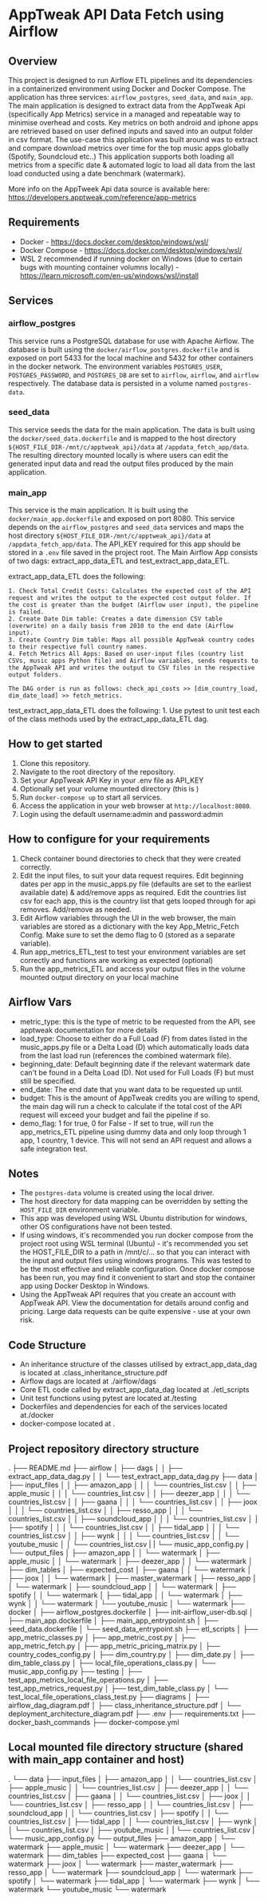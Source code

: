 # AppTweak API Data Fetch using Airflow

## Overview
This project is designed to run Airflow ETL pipelines and its dependencies in a containerized environment using Docker and Docker Compose. The application has three services: `airflow_postgres`, `seed_data`, and `main_app`. The main application is designed to extract data from the AppTweak Api (specifically App Metrics) service in a managed and repeatable way to minimise overhead and costs. Key metrics on both android and iphone apps are retrieved based on user defined inputs and saved into an output folder in csv format. The use-case this application was built around was to extract and compare download metrics over time for the top music apps globally (Spotify, Soundcloud etc..)  This application supports both loading all metrics from a specific date & automated logic to load all data from the last load conducted using a date benchmark (watermark).

More info on the AppTweek Api data source is available here: https://developers.apptweak.com/reference/app-metrics

## Requirements
- Docker - https://docs.docker.com/desktop/windows/wsl/
- Docker Compose - https://docs.docker.com/desktop/windows/wsl/
- WSL 2 recommended if running docker on Windows (due to certain bugs with mounting container volumns locally) - https://learn.microsoft.com/en-us/windows/wsl/install

## Services

### airflow_postgres
This service runs a PostgreSQL database for use with Apache Airflow. The database is built using the `docker/airflow_postgres.dockerfile` and is exposed on port 5433 for the local machine and 5432 for other containers in the docker network. The environment variables `POSTGRES_USER`, `POSTGRES_PASSWORD`, and `POSTGRES_DB` are set to `airflow`, `airflow`, and `airflow` respectively. The database data is persisted in a volume named `postgres-data`.

### seed_data
This service seeds the data for the main application. The data is built using the `docker/seed_data.dockerfile` and is mapped to the host directory `${HOST_FILE_DIR-/mnt/c/apptweak_api}/data` at `/appdata_fetch_app/data`. The resulting directory mounted locally is where users can edit the generated input data and read the output files produced by the main application.

### main_app
This service is the main application. It is built using the `docker/main_app.dockerfile` and exposed on port 8080. This service depends on the `airflow_postgres` and `seed_data` services and maps the host directory `${HOST_FILE_DIR-/mnt/c/apptweak_api}/data` at `/appdata_fetch_app/data`. The API_KEY required for this app should be stored in a `.env` file saved in the project root. The Main Airflow App consists of two dags: extract_app_data_ETL and test_extract_app_data_ETL.

extract_app_data_ETL does the following:

    1. Check Total Credit Costs: Calculates the expected cost of the API request and writes the output to the expected cost output folder. If the cost is greater than the budget (Airflow user input), the pipeline is failed.
    2. Create Date Dim table: Creates a date dimension CSV table (overwrite) on a daily basis from 2010 to the end date (Airflow input).
    3. Create Country Dim table: Maps all possible AppTweak country codes to their respective full country names.
    4. Fetch Metrics All Apps: Based on user-input files (country list CSVs, music apps Python file) and Airflow variables, sends requests to the AppTweak API and writes the output to CSV files in the respective output folders. 
    
    The DAG order is run as follows: check_api_costs >> [dim_country_load, dim_date_load] >> fetch_metrics.

test_extract_app_data_ETL does the following:
    1. Use pytest to unit test each of the class methods used by the extract_app_data_ETL dag.

## How to get started
1. Clone this repository.
2. Navigate to the root directory of the repository.
3. Set your AppTweak API Key in your .env file as API_KEY
4. Optionally set your volume mounted directory (this is )
5. Run `docker-compose up` to start all services.
6. Access the application in your web browser at `http://localhost:8080`.
7. Login using the default username:admin and password:admin

## How to configure for your requirements
1. Check container bound directories to check that they were created correctly.
2. Edit the input files, to suit your data request requires. Edit beginning dates per app in the music_apps.py file (defaults are set to the earliest available date) & add/remove apps as required.
Edit the countries list csv for each app, this is the country list that gets looped through for api removes. Add/remove as needed.
3. Edit Airflow variables through the UI in the web browser, the main variables are stored as a dictionary with the key App_Metric_Fetch Config. Make sure to set the demo flag to 0 (stored as a separate variable).
4. Run app_metrics_ETL_test to test your environment variables are set correctly and functions are working as expected (optional)
5. Run the app_metrics_ETL and access your output files in the volume mounted output directory on your local machine

## Airflow Vars
- metric_type: this is the type of metric to be requested from the API, see apptweak documentation for more details
- load_type: Choose to either do a Full Load (F) from dates listed in the music_apps.py file or a Delta Load (D) which automatically loads data from the last load run (references the combined watermark file).
- beginning_date: Default beginning date if the relevant watermark date can't be found in a Delta Load (D). Not used for Full Loads (F) but must still be specified.
- end_date: The end date that you want data to be requested up until.
- budget: This is the amount of AppTweak credits you are willing to spend, the main dag will run a check to calculate if the total cost of the API request will exceed your budget and fail the pipeline if so.
- demo_flag: 1 for true, 0 for False - If set to true, will run the app_metrics_ETL pipeline using dummy data and only loop through 1 app, 1 country, 1 device. This will not send an API request and allows a safe integration test.

## Notes
- The `postgres-data` volume is created using the local driver.
- The host directory for data mapping can be overridden by setting the `HOST_FILE_DIR` environment variable.
- This app was developed using WSL Ubuntu distribution for windows, other OS configurations have not been tested.
- If using windows, it's recommended you run docker compose from the project root using WSL terminal (Ubuntu) - it's recommended you set the HOST_FILE_DIR to a path in /mnt/c/... so that you can interact with the input and output files using windows programs. This was tested to be the most effective and reliable configuration. Once docker compose has been run, you may find it convenient to start and stop the container app using Docker Desktop in Windows. 
- Using the AppTweak API requires that you create an account with AppTweak API. View the documentation for details around config and pricing. Large data requests can be quite expensive - use at your own risk.

## Code Structure
- An inheritance structure of the classes utilised by extract_app_data_dag is located at .class_inheritance_structure.pdf
- Airflow dags are located at ./airflow/dags
- Core ETL code called by extract_app_data_dag located at ./etl_scripts
- Unit test functions using pytest are located at./testing
- Dockerfiles and dependencies for each of the services located at./docker
- docker-compose located at .

## Project repository directory structure
.
├── README.md
├── airflow
│   ├── dags
│   │   ├── extract_app_data_dag.py
│   │   └── test_extract_app_data_dag.py
├── data
│   ├── input_files
│   │   ├── amazon_app
│   │   │   └── countries_list.csv
│   │   ├── apple_music
│   │   │   └── countries_list.csv
│   │   ├── deezer_app
│   │   │   └── countries_list.csv
│   │   ├── gaana
│   │   │   └── countries_list.csv
│   │   ├── joox
│   │   │   └── countries_list.csv
│   │   ├── resso_app
│   │   │   └── countries_list.csv
│   │   ├── soundcloud_app
│   │   │   └── countries_list.csv
│   │   ├── spotify
│   │   │   └── countries_list.csv
│   │   ├── tidal_app
│   │   │   └── countries_list.csv
│   │   ├── wynk
│   │   │   └── countries_list.csv
│   │   └── youtube_music
│   │       └── countries_list.csv
|   |   └── music_app_config.py
│   └── output_files
│       ├── amazon_app
│       │   └── watermark
│       ├── apple_music
│       │   └── watermark
│       ├── deezer_app
│       │   └── watermark
│       ├── dim_tables
│       ├── expected_cost
│       ├── gaana
│       │   └── watermark
│       ├── joox
│       │   └── watermark
│       ├── master_watermark
│       ├── resso_app
│       │   └── watermark
│       ├── soundcloud_app
│       │   └── watermark
│       ├── spotify
│       │   └── watermark
│       ├── tidal_app
│       │   └── watermark
│       ├── wynk
│       │   └── watermark
│       └── youtube_music
│           └── watermark
├── docker
│   ├── airflow_postgres.dockerfile
│   ├── init-airflow_user-db.sql
│   ├── main_app.dockerfile
│   ├── main_app_entrypoint.sh
│   ├── seed_data.dockerfile
│   └── seed_data_entrypoint.sh
├── etl_scripts
│   ├── app_metric_classes.py
│   ├── app_metric_cost.py
│   ├── app_metric_fetch.py
│   ├── app_metric_pricing_matrix.py
│   ├── country_codes_config.py
│   ├── dim_country.py
│   ├── dim_date.py
│   ├── dim_table_class.py
│   ├── local_file_operations_class.py
│   └── music_app_config.py
├── testing
│   ├── test_app_metrics_local_file_operations.py
│   ├── test_app_metrics_request.py
│   ├── test_dim_table_class.py
│   └── test_local_file_operations_class_test.py
├── diagrams
│   ├── airflow_dag_diagram.pdf
│   ├── class_inheritance_structure.pdf
│   └── deployment_architecture_diagram.pdf
├── .env
├── requirements.txt
├── docker_bash_commands
├── docker-compose.yml


## Local mounted file directory structure (shared with main_app container and host)
.
└── data
    ├── input_files
    │   ├── amazon_app
    │   │   └── countries_list.csv
    │   ├── apple_music
    │   │   └── countries_list.csv
    │   ├── deezer_app
    │   │   └── countries_list.csv
    │   ├── gaana
    │   │   └── countries_list.csv
    │   ├── joox
    │   │   └── countries_list.csv
    │   ├── resso_app
    │   │   └── countries_list.csv
    │   ├── soundcloud_app
    │   │   └── countries_list.csv
    │   ├── spotify
    │   │   └── countries_list.csv
    │   ├── tidal_app
    │   │   └── countries_list.csv
    │   ├── wynk
    │   │   └── countries_list.csv
    │   ├── youtube_music
    │   |   └── countries_list.csv
    |   └── music_app_config.py
    └── output_files
        ├── amazon_app
        │   └── watermark
        ├── apple_music
        │   └── watermark
        ├── deezer_app
        │   └── watermark
        ├── dim_tables
        ├── expected_cost
        ├── gaana
        │   └── watermark
        ├── joox
        │   └── watermark
        ├── master_watermark
        ├── resso_app
        │   └── watermark
        ├── soundcloud_app
        │   └── watermark
        ├── spotify
        │   └── watermark
        ├── tidal_app
        │   └── watermark
        ├── wynk
        │   └── watermark
        └── youtube_music
            └── watermark


